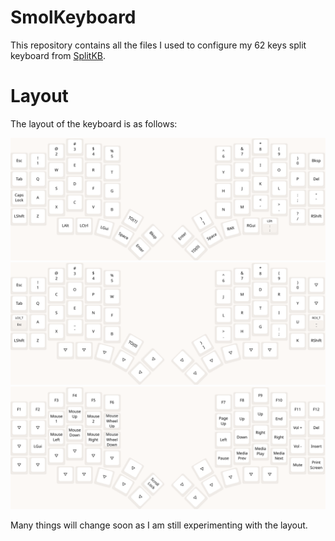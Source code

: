 # SmolKeyboard

This repository contains all the files I used to configure my 62 keys split keyboard from [SplitKB](https://splitkb.com/collections/keyboard-kits/products/halcyon-elora). 

# Layout

The layout of the keyboard is as follows:

![](img/1.png)
![](img/2.png)
![](img/3.png)

Many things will change soon as I am still experimenting with the layout.